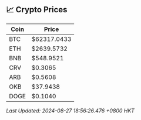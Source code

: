## 📈 Crypto Prices

| Coin | Price |
| ---- | ----- |
| BTC | $62317.0433 |
| ETH | $2639.5732 |
| BNB | $548.9521 |
| CRV | $0.3065 |
| ARB | $0.5608 |
| OKB | $37.9438 |
| DOGE | $0.1040 |

_Last Updated: 2024-08-27 18:56:26.476 +0800 HKT_